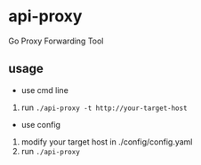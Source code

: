 # api-proxy
Go Proxy Forwarding Tool

## usage
- use cmd line
1. run `./api-proxy -t http://your-target-host`

- use config
1. modify your target host in ./config/config.yaml
2. run `./api-proxy`